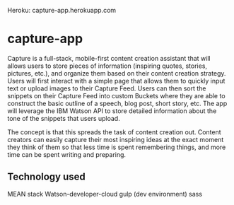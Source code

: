 Heroku: capture-app.herokuapp.com

# capture-app

Capture is a full-stack, mobile-first content creation assistant that will allows users to store pieces of information (inspiring quotes, stories, pictures, etc.), and organize them based on their content creation strategy. Users will first interact with a simple page that allows them to quickly input text or upload images to their Capture Feed. Users can then sort the snippets on their Capture Feed into custom Buckets where they are able to construct the basic outline of a speech, blog post, short story, etc. The app will leverage the IBM Watson API to store detailed information about the tone of the snippets that users upload.

The concept is that this spreads the task of content creation out. Content creators can easily capture their most inspiring ideas at the exact moment they think of them so that less time is spent remembering things, and more time can be spent writing and preparing.

## Technology used

MEAN stack
Watson-developer-cloud
gulp (dev environment)
sass

